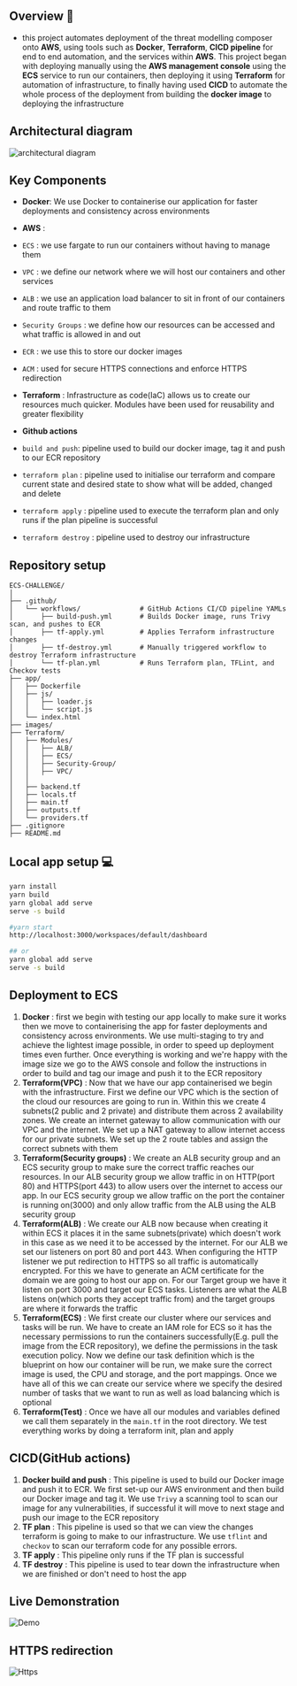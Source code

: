 ## Overview 📝

- this project automates deployment of the threat modelling composer onto **AWS**, using tools such as **Docker**, **Terraform**, **CICD pipeline** for end to end automation, and the services within **AWS**. This project began with deploying manually using the **AWS management console** using the **ECS** service to run our containers, then deploying it using **Terraform** for automation of infrastructure, to finally having used **CICD** to automate the whole process of the deployment from building the **docker image** to deploying the infrastructure


## Architectural diagram


![architectural diagram](/images/architecture.gif)

## Key Components

- **Docker**: We use Docker to containerise our application for faster deployments and consistency across environments

- **AWS** :
- ``ECS`` : we use fargate to run our containers without having to manage them
- ``VPC`` : we define our network where we will host our containers and other services
- ``ALB`` : we use an application load balancer to sit in front of our containers and route traffic to them
- ``Security Groups`` : we define how our resources can be accessed and what traffic is allowed in and out
- ``ECR`` : we use this to store our docker images
- ``ACM`` : used for secure HTTPS connections and enforce HTTPS redirection

- **Terraform** : Infrastructure as code(IaC) allows us to create our resources much quicker. Modules have been used for reusability and greater flexibility

- **Github actions**
- ``build and push``: pipeline used to build our docker image, tag it and push to our ECR repository
- ``terraform plan`` : pipeline used to initialise our terraform and compare current state and desired state to show what will be added, changed and delete
- ``terraform apply`` : pipeline used to execute the terraform plan and only runs if the plan pipeline is successful
- ``terraform destroy`` : pipeline used to destroy our infrastructure 

## Repository setup

```
ECS-CHALLENGE/
│
├── .github/                     
│   └── workflows/               # GitHub Actions CI/CD pipeline YAMLs
│       ├── build-push.yml       # Builds Docker image, runs Trivy scan, and pushes to ECR
│       ├── tf-apply.yml         # Applies Terraform infrastructure changes
│       ├── tf-destroy.yml       # Manually triggered workflow to destroy Terraform infrastructure
│       └── tf-plan.yml          # Runs Terraform plan, TFLint, and Checkov tests
├── app/                              
│   ├── Dockerfile                  
│   ├── js/                      
│   │   ├── loader.js
│   │   └── script.js
│   └── index.html               
├── images/                       
├── Terraform/                   
│   ├── Modules/                 
│   │   ├── ALB/                
│   │   ├── ECS/      
│   │   ├── Security-Group/           
│   │   ├── VPC/            
│   │                
│   ├── backend.tf              
│   ├── locals.tf               
│   ├── main.tf                 
│   ├── outputs.tf               
│   └── providers.tf                             
├── .gitignore                   
├── README.md                
```

## Local app setup 💻

```bash
yarn install
yarn build
yarn global add serve
serve -s build

#yarn start
http://localhost:3000/workspaces/default/dashboard

## or
yarn global add serve
serve -s build
```

## Deployment to ECS

1. **Docker** : first we begin with testing our app locally to make sure it works then we move to containerising the app for faster deployments and consistency across environments. We use multi-staging to try and achieve the lightest image possible, in order to speed up deployment times even further. Once everything is working and we're happy with the image size we go to the AWS console and follow the instructions in order to build and tag our image and push it to the ECR repository
2. **Terraform(VPC)** : Now that we have our app containerised we begin with the infrastructure. First we define our VPC which is the section of the cloud our resources are going to run in. Within this we create 4 subnets(2 public and 2 private) and distribute them across 2 availability zones. We create an internet gateway to allow communication with our VPC and the internet. We set up a NAT gateway to allow internet access for our private subnets. We set up the 2 route tables and assign the correct subnets with them
3. **Terraform(Security groups)** : We create an ALB security group and an ECS security group to make sure the correct traffic reaches our resources. In our ALB security group we allow traffic in on HTTP(port 80) and HTTPS(port 443) to allow users over the internet to access our app. In our ECS security group we allow traffic on the port the container is running on(3000) and only allow traffic from the ALB using the ALB security group
4. **Terraform(ALB)** : We create our ALB now because when creating it within ECS it places it in the same subnets(private) which doesn't work in this case as we need it to be accessed by the internet. For our ALB we set our listeners on port 80 and port 443. When configuring the HTTP listener we put redirection to HTTPS so all traffic is automatically encrypted. For this we have to generate an ACM certificate for the domain we are going to host our app on. For our Target group we have it listen on port 3000 and target our ECS tasks. Listeners are what the ALB listens on(which ports they accept traffic from) and the target groups are where it forwards the traffic
5. **Terraform(ECS)** : We first create our cluster where our services and tasks will be run. We have to create an IAM role for ECS so it has the necessary permissions to run the containers successfully(E.g. pull the image from the ECR repository), we define the permissions in the task execution policy. Now we define our task definition which is the blueprint on how our container will be run, we make sure the correct image is used, the CPU and storage, and the port mappings. Once we have all of this we can create our service where we specify the desired number of tasks that we want to run as well as load balancing which is optional
6. **Terraform(Test)** : Once we have all our modules and variables defined we call them separately in the ``main.tf`` in the root directory. We test everything works by doing a terraform init, plan and apply


## CICD(GitHub actions)

1. **Docker build and push** : This pipeline is used to build our Docker image and push it to ECR. We first set-up our AWS environment and then build our Docker image and tag it. We use ``Trivy`` a scanning tool to scan our image for any vulnerabilities, if successful it will move to next stage and push our image to the ECR repository
2. **TF plan** : This pipeline is used so that we can view the changes terraform is going to make to our infrastructure. We use ``tflint`` and ``checkov`` to scan our terraform code for any possible errors.
3. **TF apply** : This pipeline only runs if the TF plan is successful
4. **TF destroy** : This pipeline is used to tear down the infrastructure when we are finished or don't need to host the app


## Live Demonstration

![Demo](/images/Demo.gif)


## HTTPS redirection

![Https](/images/https.gif)


